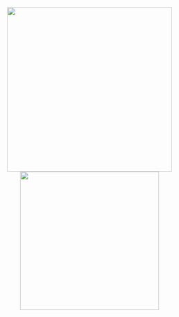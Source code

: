 <!--<h1 align="center">Hi, I'm Ruben Fontes</h1>
<h3 align="center">Front-end developer in Brasil</h3>
<h6 align="center">HTML | CSS | JS | JQUERY | BOOTSTRAP</h6><br>

<p align="center"> <img src="https://komarev.com/ghpvc/?username=RubenFontes&color=blue" alt="Profile views" /> </p>

<!-- <div align="center" style="display: inline-block, margin:1rem 0" >
    <img align="center" alt="HTML" height="40" width="50" src="https://raw.githubusercontent.com/devicons/devicon/master/icons/html5/html5-original.svg">
    <img align="center" alt="CSS" height="40" width="50" src="https://raw.githubusercontent.com/devicons/devicon/master/icons/css3/css3-original.svg">
    <img align="center" alt="Js" height="40" width="50" src="https://raw.githubusercontent.com/devicons/devicon/master/icons/javascript/javascript-plain.svg">
    <img align="center" alt="BS" height="40" src="https://raw.githubusercontent.com/github/explore/80688e429a7d4ef2fca1e82350fe8e3517d3494d/topics/nodejs/nodejs.png">
    <img align="center" alt="Python" height="40" width="60" src="https://raw.githubusercontent.com/devicons/devicon/master/icons/python/python-original.svg">

</div> -->
##


<p align="center">
<img width="380px" src="https://github-readme-stats.vercel.app/api?username=RubenFontes&theme=github_dark&showicons=true)"/>
<img width="320px" src="https://github-readme-stats.vercel.app/api/top-langs/?username=RubenFontes&layout=compact&theme=github_dark"/>
</p>
